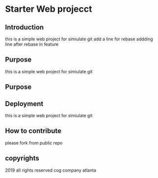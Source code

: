 # Starter Web projecct


## Introduction
this is a simple web project for simiulate git 
add a line for rebase
addding line after rebase in feature
## Purpose
this is a simple web project for simiulate git 
## Purpose
## Deployment
this is a simple web project for simiulate git 
## How to contribute
please fork from public repo
## copyrights
2019 all rights reserved cog company atlanta
